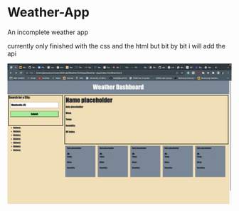 # Weather-App

An incomplete weather app

currently only finished with the css and the html but bit by bit i will add the api


![Weather-App demo](./Assets/Images/Screenshot.png)
